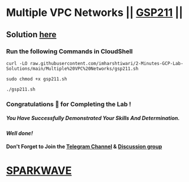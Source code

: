 # Multiple VPC Networks || [GSP211](https://www.cloudskillsboost.google/focuses/22772?parent=catalog) ||

## Solution [here](https://youtu.be/lryqgJ_C_uw)

### Run the following Commands in CloudShell

```
curl -LO raw.githubusercontent.com/imharshtiwari/2-Minutes-GCP-Lab-Solutions/main/Multiple%20VPC%20Networks/gsp211.sh

sudo chmod +x gsp211.sh

./gsp211.sh
```

### Congratulations 🎉 for Completing the Lab !

##### *You Have Successfully Demonstrated Your Skills And Determination.*

#### *Well done!*

#### Don't Forget to Join the [Telegram Channel](https://t.me/sparkwave.01) & [Discussion group](https://t.me/sparkwave.01chats)

# [SPARKWAVE](https://www.youtube.com/@sparkwave.01)
